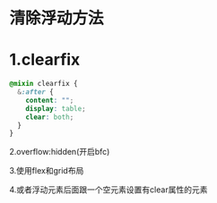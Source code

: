 # 清除浮动方法
# 1.clearfix
```css
@mixin clearfix {
  &:after {
    content: "";
    display: table;
    clear: both;
  }
}
```
2.overflow:hidden(开启bfc)

3.使用flex和grid布局

4.或者浮动元素后面跟一个空元素设置有clear属性的元素